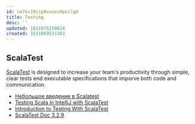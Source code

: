 ```yaml
---
id: na7ec19sjp8vuuxs0pxclgm
title: Testing
desc: ''
updated: 1631876150024
created: 1631869531363
---
```


## ScalaTest

[ScalaTest](https://www.scalatest.org) is designed to increase your team's productivity through simple, clear tests end executable specifications
that imporve both code and communication.

* [Небольшое введение в Scalatest](https://habr.com/ru/post/209578/)
* [Testing Scala in IntelliJ with ScalaTest](https://docs.scala-lang.org/getting-started/intellij-track/testing-scala-in-intellij-with-scalatest.html)
* [Introduction to Testing With ScalaTest](https://www.baeldung.com/scala/scalatest)
* [ScalaTest Doc 3.2.9](https://www.scalatest.org/scaladoc/3.2.9/index.html)
